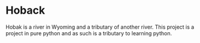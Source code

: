 # Hoback

Hobak is a river in Wyoming 
and a tributary of another river. 
This project is a project in pure python 
and as such is a tributary to learning python. 